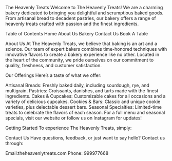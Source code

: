 The Heavenly Treats
Welcome to The Heavenly Treats! We are a charming bakery dedicated to bringing you delightful and scrumptious baked goods. From artisanal bread to decadent pastries, our bakery offers a range of heavenly treats crafted with passion and the finest ingredients.

Table of Contents
Home
About Us
Bakery
Contact Us
Book A Table

About Us
At The Heavenly Treats, we believe that baking is an art and a science. Our team of expert bakers combines time-honored techniques with innovative flavors to create a bakery experience like no other. Located in the heart of the community, we pride ourselves on our commitment to quality, freshness, and customer satisfaction.

Our Offerings
Here’s a taste of what we offer:

Artisanal Breads: Freshly baked daily, including sourdough, rye, and multigrain.
Pastries: Croissants, danishes, and tarts made with the finest ingredients.
Cakes & Cupcakes: Customizable cakes for all occasions and a variety of delicious cupcakes.
Cookies & Bars: Classic and unique cookie varieties, plus delectable dessert bars.
Seasonal Specialties: Limited-time treats to celebrate the flavors of each season.
For a full menu and seasonal specials, visit our website or follow us on Instagram for updates!

Getting Started
To experience The Heavenly Treats, simply:

Contact Us
Have questions, feedback, or just want to say hello? Contact us through:

Email:theheavenlytreats.com
Phone: 999977668
